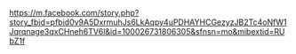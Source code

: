 https://m.facebook.com/story.php?story_fbid=pfbid0v9A5DxrmuhJs6LkAqpy4uPDHAYHCGezyzJB2Tc4oNfW1Jqrqnage3qxCHneh6TV6l&id=100026731806305&sfnsn=mo&mibextid=RUbZ1f
